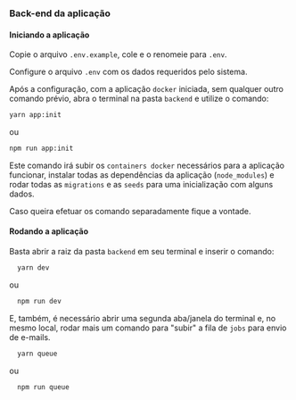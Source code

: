 ### Back-end da aplicação

#### Iniciando a aplicação

Copie o arquivo `.env.example`, cole e o renomeie para `.env`.

Configure o arquivo `.env` com os dados requeridos pelo sistema.

Após a configuração, com a aplicação `docker` iniciada, sem qualquer outro comando prévio, abra o terminal na pasta `backend` e utilize o comando:

```bash
yarn app:init
```
ou
```bash
npm run app:init
```

Este comando irá subir os `containers docker` necessários para a aplicação funcionar, instalar todas as dependências da aplicação (`node_modules`) e rodar todas as `migrations` e as `seeds` para uma inicialização com alguns dados.

Caso queira efetuar os comando separadamente fique a vontade.

#### Rodando a aplicação

Basta abrir a raiz da pasta `backend` em seu terminal e inserir o comando:

```bash
  yarn dev
```
ou
```bash
  npm run dev
```

E, também, é necessário abrir uma segunda aba/janela do terminal e, no mesmo local, rodar mais um comando para "subir" a fila de `jobs` para envio de e-mails.

```bash
  yarn queue
```
ou
```bash
  npm run queue
```
